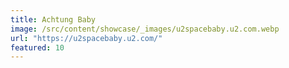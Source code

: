 ```yaml
---
title: Achtung Baby
image: /src/content/showcase/_images/u2spacebaby.u2.com.webp
url: "https://u2spacebaby.u2.com/"
featured: 10
---
```

